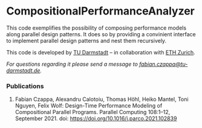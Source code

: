 # CompositionalPerformanceAnalyzer

This code exemplifies the possibility of composing performance models along parallel design patterns.
It does so by providing a convinient interface to implement parallel design patterns and nest them recursively.

This code is developed by [TU Darmstadt](https://www.parallel.informatik.tu-darmstadt.de/) – 
in collaboration with [ETH Zurich](https://spcl.inf.ethz.ch/).

*For questions regarding it please send a message to <fabian.czappa@tu-darmstadt.de>.*

### Publications

1. Fabian Czappa, Alexandru Calotoiu, Thomas Höhl, Heiko Mantel, Toni Nguyen, Felix Wolf: Design-Time Performance Modeling of Compositional Parallel Programs. Parallel Computing 108:1–12, September 2021. doi: https://doi.org/10.1016/j.parco.2021.102839
